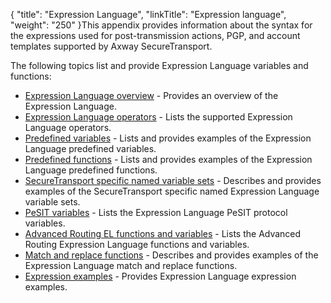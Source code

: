 {
    "title": "Expression Language",
    "linkTitle": "Expression language",
    "weight": "250"
}This appendix provides information about the syntax for the expressions used for post-transmission actions, PGP, and account templates supported by <span class="mc-variable axway_variables.Component_Long_Name variable">Axway SecureTransport</span>.

The following topics list and provide Expression Language variables and functions:

-   <a href="r_st_expressionlanguageoverview" class="MCXref xref">Expression Language overview</a> - Provides an overview of the Expression Language.
-   <a href="r_st_expressionlanguageoperators" class="MCXref xref">Expression Language operators</a> - Lists the supported Expression Language operators.
-   <a href="r_st_expressionlanguagepredefinedvariables" class="MCXref xref">Predefined variables</a> - Lists and provides examples of the Expression Language predefined variables.
-   <a href="r_st_expressionlanguagepredefinedfunctions" class="MCXref xref">Predefined functions</a> - Lists and provides examples of the Expression Language predefined functions.
-   <a href="r_st_expressionlanguagestspecificnamedvariablesets" class="MCXref xref">SecureTransport specific named variable sets</a> - Describes and provides examples of the <span class="mc-variable axway_variables.Component_Short_Name variable">SecureTransport</span> specific named Expression Language variable sets.
-   <a href="r_st_expressionlanguagepesitvariables" class="MCXref xref">PeSIT variables</a> - Lists the Expression Language PeSIT protocol variables.
-   <a href="r_st_advanced_routing_expressions" class="MCXref xref">Advanced Routing EL functions and variables</a> - Lists the <span class="mc-variable my_project_variables.Advanced_Routing variable">Advanced Routing</span> Expression Language functions and variables.
-   <a href="r_st_expressionlanguagematchreplacefunctions" class="MCXref xref">Match and replace functions</a> - Describes and provides examples of the Expression Language match and replace functions.
-   <a href="r_st_expressionlanguageexamples" class="MCXref xref">Expression examples</a> - Provides Expression Language expression examples.
